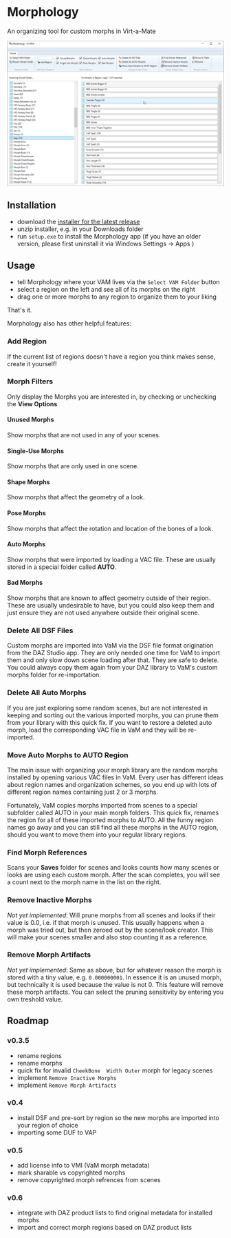# Morphology
An organizing tool for custom morphs in Virt-a-Mate

![Morphology Screenshot](Screenshot.PNG)

## Installation
- download the [installer for the latest release](https://github.com/morph1sm/morphology/releases)
- unzip installer, e.g. in your Downloads folder
- run `setup.exe` to install the Morphology app (if you have an older version, please first uninstall it via Windows Settings -> Apps )

## Usage
- tell Morphology where your VAM lives via the `Select VAM Folder` button
- select a region on the left and see all of its morphs on the right
- drag one or more morphs to any region to organize them to your liking

That's it.

Morphology also has other helpful features:

### Add Region
If the current list of regions doesn't have a region you think makes sense, create it yourself!

### Morph Filters
Only display the Morphs you are interested in, by checking or unchecking the **View Options**

#### Unused Morphs
Show morphs that are not used in any of your scenes.

#### Single-Use Morphs
Show morphs that are only used in one scene.

#### Shape Morphs
Show morphs that affect the geometry of a look.

#### Pose Morphs
Show morphs that affect the rotation and location of the bones of a look.

#### Auto Morphs
Show morphs that were imported by loading a VAC file. These are usually stored in a special folder called **AUTO**.

#### Bad Morphs
Show morphs that are known to affect geometry outside of their region. These are usually undesirable to have, but you could also keep them and just ensure they are not used anywhere outside their original scene.

### Delete All DSF Files
Custom morphs are imported into VaM via the DSF file format origination from the DAZ Studio app. They are only needed one time for VaM to import them and only slow down scene loading after that. They are safe to delete. You could always copy them again from your DAZ library to VaM's custom morphs folder for re-importation.

### Delete All Auto Morphs
If you are just exploring some random scenes, but are not interested in keeping and sorting out the various imported morphs, you can prune them from your library with this quick fix. If you want to restore a deleted auto morph, load the corresponding VAC file in VaM and they will be re-imported.

### Move Auto Morphs to AUTO Region
The main issue with organizing your morph library are the random morphs installed by opening various VAC files in VaM. Every user has different ideas about region names and organization schemes, so you end up with lots of different region names containing just 2 or 3 morphs.

Fortunately, VaM copies morphs imported from scenes to a special subfolder called AUTO in your main morph folders. This quick fix, renames the region for all of these imported morphs to AUTO. All the funny region names go away and you can still find all these morphs in the AUTO region, should you want to move them into your regular library regions.

### Find Morph References
Scans your **Saves** folder for scenes and looks counts how many scenes or looks are using each custom morph. After the scan completes, you will see a count next to the morph name in the list on the right.

### Remove Inactive Morphs
*Not yet implemented*: Will prune morphs from all scenes and looks if their value is 0.0, i.e. if that morph is unused. This usually happens when a morph was tried out, but then zeroed out by the scene/look creator. This will make your scenes smaller and also stop counting it as a reference.

### Remove Morph Artifacts
*Not yet implemented*: Same as above, but for whatever reason the morph is stored with a tiny value, e.g. `0.000000001`. In essence it is an unused morph, but technically it is used because the value is not 0. This feature will remove these morph artifacts. You can select the pruning sensitivity by entering you own treshold value.

## Roadmap
### v0.3.5
- rename regions
- rename morphs
- quick fix for invalid `CheekBone  Width Outer` morph for legacy scenes
- implement `Remove Inactive Morphs`
- implement `Remove Morph Artifacts`

### v0.4
- install DSF and pre-sort by region so the new morphs are imported into your region of choice
- importing some DUF to VAP

### v0.5
- add license info to VMI (VaM morph metadata)
- mark sharable vs copyrighted morphs
- remove copyrighted morph refrences from scenes

### v0.6
- integrate with DAZ product lists to find original metadata for installed morphs
- import and correct morph regions based on DAZ product lists
